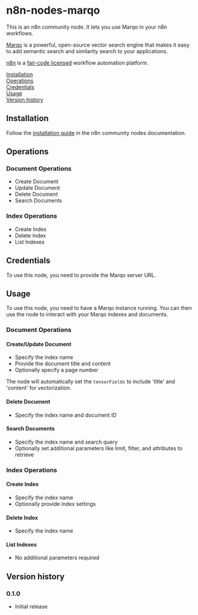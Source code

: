 # n8n-nodes-marqo

This is an n8n community node. It lets you use Marqo in your n8n workflows.

[Marqo](https://www.marqo.ai/) is a powerful, open-source vector search engine that makes it easy to add semantic search and similarity search to your applications.

[n8n](https://n8n.io/) is a [fair-code licensed](https://docs.n8n.io/reference/license/) workflow automation platform.

[Installation](#installation)  
[Operations](#operations)  
[Credentials](#credentials)  <!-- [Compatibility](#compatibility) -->  
[Usage](#usage)  <!-- [Resources](#resources) -->  
[Version history](#version-history)  <!-- [Troubleshooting](#troubleshooting) -->  

## Installation

Follow the [installation guide](https://docs.n8n.io/integrations/community-nodes/installation/) in the n8n community nodes documentation.

## Operations

### Document Operations
- Create Document
- Update Document
- Delete Document
- Search Documents

### Index Operations
- Create Index
- Delete Index
- List Indexes

## Credentials

To use this node, you need to provide the Marqo server URL.

## Usage

To use this node, you need to have a Marqo instance running. You can then use the node to interact with your Marqo indexes and documents.

### Document Operations

#### Create/Update Document
- Specify the index name
- Provide the document title and content
- Optionally specify a page number

The node will automatically set the `tensorFields` to include 'title' and 'content' for vectorization.

#### Delete Document
- Specify the index name and document ID

#### Search Documents
- Specify the index name and search query
- Optionally set additional parameters like limit, filter, and attributes to retrieve

### Index Operations

#### Create Index
- Specify the index name
- Optionally provide index settings

#### Delete Index
- Specify the index name

#### List Indexes
- No additional parameters required

## Version history

### 0.1.0
- Initial release
